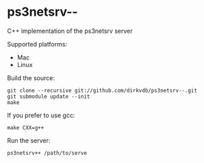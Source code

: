 ps3netsrv--
===========

C++ implementation of the ps3netsrv server

Supported platforms:
- Mac
- Linux

Build the source:
```
git clone --recursive git://github.com/dirkvdb/ps3netsrv--.git
git submodule update --init
make
```

If you prefer to use gcc:
```
make CXX=g++
```

Run the server:
```
ps3netsrv++ /path/to/serve
```
